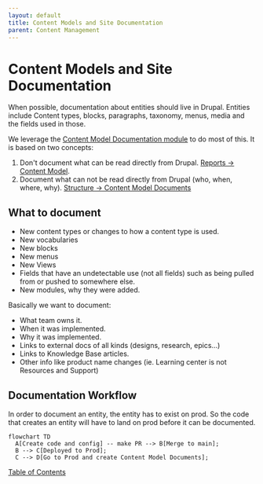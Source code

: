 ```yaml
---
layout: default
title: Content Models and Site Documentation
parent: Content Management
---
```


# Content Models and Site Documentation

When possible, documentation about entities should live in Drupal.  Entities
include Content types, blocks, paragraphs, taxonomy, menus, media and the fields
used in those.

We leverage the [Content Model Documentation module](https://www.drupal.org/project/content_model_documentation) to do most of this.  It is based on two concepts:

1. Don't document what can be read directly from Drupal. [Reports -> Content Model](https://prod.cms.va.gov/admin/reports/content-model).
2. Document what can not be read directly from Drupal (who, when, where, why). [Structure -> Content Model Documents](https://prod.cms.va.gov/admin/structure/cm_document)

## What to document

* New content types or changes to how a content type is used.
* New vocabularies
* New blocks
* New menus
* New Views
* Fields that have an undetectable use (not all fields) such as being pulled from
  or pushed to somewhere else.
* New modules, why they were added.

Basically we want to document:
* What team owns it.
* When it was implemented.
* Why it was implemented.
* Links to external docs of all kinds (designs, research, epics...)
* Links to Knowledge Base articles.
* Other info like product name changes (ie. Learning center is not Resources and Support)

## Documentation Workflow
  In order to document an entity, the entity has to exist on prod.  So the code
  that creates an entity will have to land on prod before it can be documented.

```mermaid
flowchart TD
  A[Create code and config] -- make PR --> B[Merge to main];
  B --> C[Deployed to Prod];
  C --> D[Go to Prod and create Content Model Documents];
```

[Table of Contents](../README.md)
